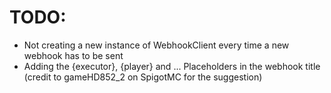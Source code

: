 # TODO:
* Not creating a new instance of WebhookClient every time a new webhook has to be sent
* Adding the {executor}, {player} and ... Placeholders in the webhook title (credit to gameHD852_2 on SpigotMC for the suggestion) 
